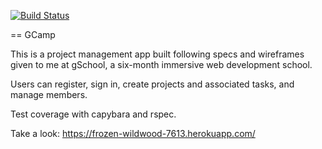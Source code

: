 [![Build Status](https://travis-ci.org/laurenjrichie/gCamp.svg?branch=master)](https://travis-ci.org/laurenjrichie/gCamp)

== GCamp

This is a project management app built following specs and wireframes given to me at gSchool,
a six-month immersive web development school.

Users can register, sign in, create projects and associated tasks, and manage members.

Test coverage with capybara and rspec.

Take a look: https://frozen-wildwood-7613.herokuapp.com/

